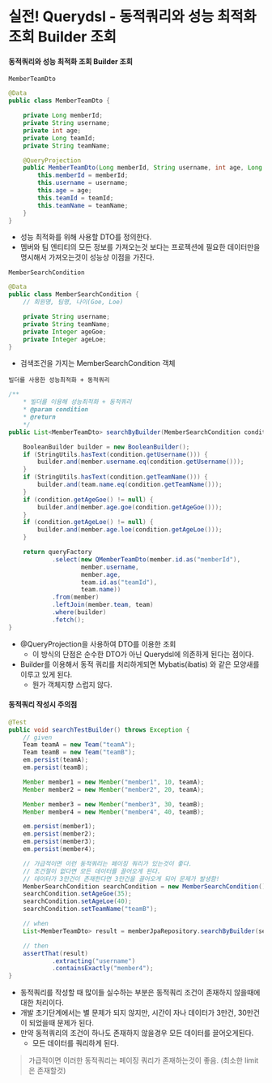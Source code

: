 # 실전! Querydsl - 동적쿼리와 성능 최적화 조회 Builder 조회

#### 동적쿼리와 성능 최적화 조회 Builder 조회

`MemberTeamDto`
```java
@Data
public class MemberTeamDto {

    private Long memberId;
    private String username;
    private int age;
    private Long teamId;
    private String teamName;

    @QueryProjection
    public MemberTeamDto(Long memberId, String username, int age, Long teamId, String teamName) {
        this.memberId = memberId;
        this.username = username;
        this.age = age;
        this.teamId = teamId;
        this.teamName = teamName;
    }
}
```

- 성능 최적화를 위해 사용할 DTO를 정의한다.
- 멤버와 팀 엔티티의 모든 정보를 가져오는것 보다는 프로젝션에 필요한 데이터만을 명시해서 가져오는것이 성능상 이점을 가진다.

`MemberSearchCondition`
```java
@Data
public class MemberSearchCondition {
    // 회원명, 팀명, 나이(Goe, Loe)

    private String username;
    private String teamName;
    private Integer ageGoe;
    private Integer ageLoe;
}
```
- 검색조건을 가지는 MemberSearchCondition 객체

`빌더를 사용한 성능최적화 + 동적쿼리`
```java
/**
    * 빌더를 이용해 성능최적화 + 동적쿼리
    * @param condition
    * @return
    */
public List<MemberTeamDto> searchByBuilder(MemberSearchCondition condition) {

    BooleanBuilder builder = new BooleanBuilder();
    if (StringUtils.hasText(condition.getUsername())) {
        builder.and(member.username.eq(condition.getUsername()));
    }
    if (StringUtils.hasText(condition.getTeamName())) {
        builder.and(team.name.eq(condition.getTeamName()));
    }
    if (condition.getAgeGoe() != null) {
        builder.and(member.age.goe(condition.getAgeGoe()));
    }
    if (condition.getAgeLoe() != null) {
        builder.and(member.age.loe(condition.getAgeLoe()));
    }

    return queryFactory
            .select(new QMemberTeamDto(member.id.as("memberId"),
                    member.username,
                    member.age,
                    team.id.as("teamId"),
                    team.name))
            .from(member)
            .leftJoin(member.team, team)
            .where(builder)
            .fetch();
}
```
- @QueryProjection을 사용하여 DTO를 이용한 조회
    - 이 방식의 단점은 순수한 DTO가 아닌 Querydsl에 의존하게 된다는 점이다.
- Builder를 이용해서 동적 쿼리를 처리하게되면 Mybatis(ibatis) 와 같은 모양새를 이루고 있게 된다.
    - 뭔가 객체지향 스럽지 않다.

#### 동적쿼리 작성시 주의점
```java
@Test
public void searchTestBuilder() throws Exception {
    // given
    Team teamA = new Team("teamA");
    Team teamB = new Team("teamB");
    em.persist(teamA);
    em.persist(teamB);

    Member member1 = new Member("member1", 10, teamA);
    Member member2 = new Member("member2", 20, teamA);

    Member member3 = new Member("member3", 30, teamB);
    Member member4 = new Member("member4", 40, teamB);

    em.persist(member1);
    em.persist(member2);
    em.persist(member3);
    em.persist(member4);

    // 가급적이면 이런 동적쿼리는 페이징 쿼리가 있는것이 좋다.
    // 조건절이 없다면 모든 데이터를 끌어오게 된다.
    // 데이터가 3만건이 존재한다면 3만건을 끌어오게 되어 문제가 발생함!
    MemberSearchCondition searchCondition = new MemberSearchCondition();
    searchCondition.setAgeGoe(35);
    searchCondition.setAgeLoe(40);
    searchCondition.setTeamName("teamB");

    // when
    List<MemberTeamDto> result = memberJpaRepository.searchByBuilder(searchCondition);

    // then
    assertThat(result)
            .extracting("username")
            .containsExactly("member4");
}
```
- 동적쿼리를 작성할 때 많이들 실수하는 부분은 동적쿼리 조건이 존재하지 않을때에 대한 처리이다.
- 개발 초기단계에서는 별 문제가 되지 않지만, 시간이 자나 데이터가 3만건, 30만건이 되었을때 문제가 된다.
- 만약 동적쿼리의 조건이 하나도 존재하지 않을경우 모든 데이터를 끌어오게된다.
    - 모든 데이터를 쿼리하게 된다.

> 가급적이면 이러한 동적쿼리는 페이징 쿼리가 존재하는것이 좋음. (최소한 limit은 존재할것)
